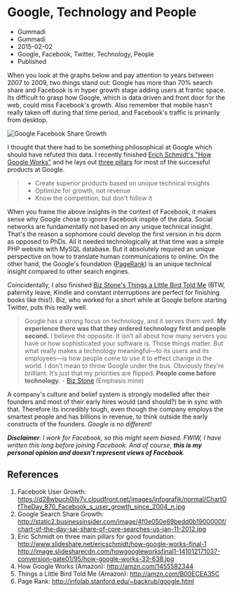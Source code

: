 # Google, Technology and People
- Gummadi
- Gummadi
- 2015-02-02
- Google, Facebook, Twitter, Technology, People
- Published

When you look at the graphs below and pay attention to years between 2007 to 2009, two things stand out: Google has more than 70% search share and Facebook is in hyper growth stage adding users at frantic space. Its difficult to grasp how Google, which is data driven and front door for the web, could miss Facebook's growth. Also remember that mobile hasn't really taken off during that time period, and Facebook's traffic is primarily from desktop. 

![Google Facebook Share Growth](http://googledrive.com/host/0B-_fDRYNhz_Rdi1VSnVIN01WbUk/google-fb.png)

I thought that there had to be something philosophical at Google which should have refuted this data. I recently finished [Erich Schmidt's "How Google Works"](http://amzn.com/1455582344) and he lays out [three pillars](http://image.slidesharecdn.com/howgoogleworksfinal1-141012171037-conversion-gate01/95/how-google-works-33-638.jpg) for most of the successful products at Google. 

> * Create superior products based on unique technical insights 
> * Optimize for growth, not revenue
> * Know the competition, but don't follow it

When you frame the above insights in the context of Facebook, it makes sense why Google chose to ignore Facebook inspite of the data. Social networks are fundamentally not based on any unique technical insight. That's the reason a sophomore could develop the first version in his dorm as opposed to PhDs. All it needed technologically at that time was a simple PHP website with MySQL database. But it absolutely required an unique perspective on how to translate human communications to online. On the other hand, the Google's foundation ([PageRank](http://infolab.stanford.edu/~backrub/google.html)) is an unique technical insight compared to other search engines. 

Coincidentally, I also finished [Biz Stone's Things a Little Bird Told Me](http://amzn.com/B00ECEA35C) (BTW, paternity leave, Kindle and constant interruptions are perfect for finishing books like this!). Biz, who worked for a short while at Google before starting Twitter, puts this really well. 

> Google has a strong focus on technology, and it serves them well. **My experience there was that they ordered technology first and people second.** I believe the opposite. It isn’t all about how many servers you have or how sophisticated your software is. Those things matter. But what really makes a technology meaningful—to its users and its employees—is how people come to use it to effect change in the world. I don’t mean to throw Google under the bus. Obviously they’re brilliant. It’s just that my priorities are flipped. **People come before technology.** - [Biz Stone](https://www.goodreads.com/quotes/6485736-google-has-a-strong-focus-on-technology-and-it-serves) (Emphasis mine)

A company's culture and belief system is strongly modelled after their founders and most of their early hires would (and should?) be in sync with that. Therefore its incredibly tough, even though the company employs the smartest people  and has billions in revenue, to think outside the early constructs of the founders. *Google is no different!*

***Disclaimer**: I work for Facebook, so this might seem biased. FWIW, I have written this long before joining Facebook. And of course, **this is my personal opinion and doesn’t represent views of Facebook**.*

## References 
1. Facebook User Growth: https://d28wbuch0jlv7v.cloudfront.net/images/infografik/normal/ChartOfTheDay_870_Facebook_s_user_growth_since_2004_n.jpg
2. Google Search Share Growth: http://static2.businessinsider.com/image/4f0e050e69bedd0b1900000f/chart-of-the-day-sai-share-of-core-searches-us-jan-11-2012.jpg
3. Eric Schmidt on three main pillars for good foundation: http://www.slideshare.net/ericschmidt/how-google-works-final-1 http://image.slidesharecdn.com/howgoogleworksfinal1-141012171037-conversion-gate01/95/how-google-works-33-638.jpg
4. How Google Works (Amazon):  http://amzn.com/1455582344
5. Things a Little Bird Told Me (Amazon): http://amzn.com/B00ECEA35C
6. Page Rank: http://infolab.stanford.edu/~backrub/google.html


